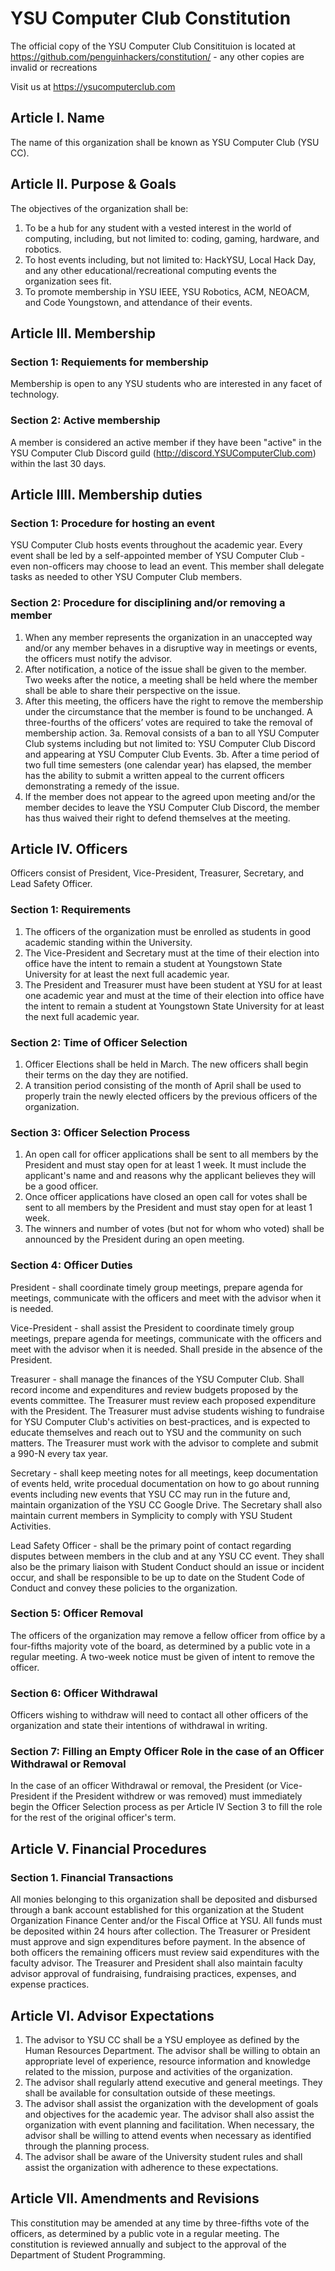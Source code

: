# YSU Computer Club Constitution

The official copy of the YSU Computer Club Consitituion is located at https://github.com/penguinhackers/constitution/ - any other copies are invalid or recreations

Visit us at https://ysucomputerclub.com

## Article I. Name

The name of this organization shall be known as YSU Computer Club (YSU CC).

## Article II. Purpose & Goals

The objectives of the organization shall be:

1. To be a hub for any student with a vested interest in the world of computing, including, but not limited to: coding, gaming, hardware, and robotics.
2. To host events including, but not limited to: HackYSU, Local Hack Day, and any other educational/recreational computing events the organization sees fit.
3. To promote membership in YSU IEEE, YSU Robotics, ACM, NEOACM, and Code Youngstown, and attendance of their events. 

## Article III. Membership

### Section 1: Requiements for membership

Membership is open to any YSU students who are interested in any facet of technology.

### Section 2: Active membership

A member is considered an active member if they have been "active" in the YSU Computer Club Discord guild (http://discord.YSUComputerClub.com) within the last 30 days.

## Article IIII. Membership duties

### Section 1: Procedure for hosting an event

YSU Computer Club hosts events throughout the academic year. Every event shall be led by a self-appointed member of YSU Computer Club - even non-officers may choose to lead an event. This member shall delegate tasks as needed to other YSU Computer Club members.

### Section 2: Procedure for disciplining and/or removing a member

1. When any member represents the organization in an unaccepted way and/or any member behaves in a disruptive way in meetings or events, the officers must notify the advisor.
2. After notification, a notice of the issue shall be given to the member. Two weeks after the notice, a meeting shall be held where the member shall be able to share their perspective on the issue.
3. After this meeting, the officers have the right to remove the membership under the circumstance that the member is found to be unchanged. A three-fourths of the officers’ votes are required to take the removal of membership action.
3a. Removal consists of a ban to all YSU Computer Club systems including but not limited to: YSU Computer Club Discord and appearing at YSU Computer Club Events.
3b. After a time period of two full time semesters (one calendar year) has elapsed, the member has the ability to submit a written appeal to the current officers demonstrating a remedy of the issue.
4. If the member does not appear to the agreed upon meeting and/or the member decides to leave the YSU Computer Club Discord, the member has thus waived their right to defend themselves at the meeting.

## Article IV. Officers

Officers consist of President, Vice-President, Treasurer, Secretary, and Lead Safety Officer.

### Section 1: Requirements

1. The officers of the organization must be enrolled as students in good academic standing within the University.
2. The Vice-President and Secretary must at the time of their election into office have the intent to remain a student at Youngstown State University for at least the next full academic year.
3. The President and Treasurer must have been student at YSU for at least one academic year and must at the time of their election into office have the intent to remain a student at Youngstown State University for at least the next full academic year.

### Section 2: Time of Officer Selection

1. Officer Elections shall be held in March. The new officers shall begin their terms on the day they are notified.
2. A transition period consisting of the month of April shall be used to properly train the newly elected officers by the previous officers of the organization.

### Section 3: Officer Selection Process

1. An open call for officer applications shall be sent to all members by the President and must stay open for at least 1 week. It must include the applicant's name and and reasons why the applicant believes they will be a good officer.
2. Once officer applications have closed an open call for votes shall be sent to all members by the President and must stay open for at least 1 week.
3. The winners and number of votes (but not for whom who voted) shall be announced by the President during an open meeting.

### Section 4: Officer Duties

President - shall coordinate timely group meetings, prepare agenda for meetings, communicate with the officers and meet with the advisor when it is needed.

Vice-President - shall assist the President to coordinate timely group meetings, prepare agenda for meetings, communicate with the officers and meet with the advisor when it is needed. Shall preside in the absence of the President.

Treasurer - shall manage the finances of the YSU Computer Club. Shall record income and expenditures and review budgets proposed by the events committee. The Treasurer must review each proposed expenditure with the President. The Treasurer must advise students wishing to fundraise for YSU Computer Club's activities on best-practices, and is expected to educate themselves and reach out to YSU and the community on such matters. The Treasurer must work with the advisor to complete and submit a 990-N every tax year.

Secretary - shall keep meeting notes for all meetings, keep documentation of events held, write procedual documentation on how to go about running events including new events that YSU CC may run in the future and, maintain organization of the YSU CC Google Drive. The Secretary shall also maintain current members in Symplicity to comply with YSU Student Activities.

Lead Safety Officer - shall be the primary point of contact regarding disputes between members in the club and at any YSU CC event. They shall also be the primary liaison with Student Conduct should an issue or incident occur, and shall be responsible to be up to date on the Student Code of Conduct and convey these policies to the organization.


### Section 5: Officer Removal

The officers of the organization may remove a fellow officer from office by a four-fifths majority vote of the board, as determined by a public vote in a regular meeting. A two-week notice must be given of intent to remove the officer.

### Section 6: Officer Withdrawal

Officers wishing to withdraw will need to contact all other officers of the organization and state their intentions of withdrawal in writing.

### Section 7: Filling an Empty Officer Role in the case of an Officer Withdrawal or Removal

In the case of an officer Withdrawal or removal, the President (or Vice-President if the President withdrew or was removed) must immediately begin the Officer Selection process as per Article IV Section 3 to fill the role for the rest of the original officer's term.

## Article V. Financial Procedures

### Section 1. Financial Transactions

All monies belonging to this organization shall be deposited and disbursed through a bank account established for this organization at the Student Organization Finance Center and/or the Fiscal Office at YSU. All funds must be deposited within 24 hours after collection. The Treasurer or President must approve and sign expenditures before payment. In the absence of both officers the remaining officers must review said expenditures with the faculty advisor. The Treasurer and President shall also maintain faculty advisor approval of fundraising, fundraising practices, expenses, and expense practices.

## Article VI. Advisor Expectations

1. The advisor to YSU CC shall be a YSU employee as defined by the Human Resources Department. The advisor shall be willing to obtain an appropriate level of experience, resource information and knowledge related to the mission, purpose and activities of the organization.
2. The advisor shall regularly attend executive and general meetings. They shall be available for consultation outside of these meetings.
3. The advisor shall assist the organization with the development of goals and objectives for the academic year. The advisor shall also assist the organization with event planning and facilitation. When necessary, the advisor shall be willing to attend events when necessary as identified through the planning process.
4. The advisor shall be aware of the University student rules and shall assist the organization with adherence to these expectations.

## Article VII. Amendments and Revisions

This constitution may be amended at any time by three-fifths vote of the officers, as determined by a public vote in a regular meeting. The constitution is reviewed annually and subject to the approval of the Department of Student Programming.
